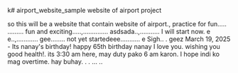 k# airport_website_sample
website of airport project

so this will be a website that contain website of airport., practice for fun.....
.........
fun and exciting.....,..............
asdsada..,...........
I will start now. e e..,............
gee........
not yet startedeee...........
e
Sigh..
.
geez
March 19, 2025 - Its nanay's birthday! happy 65th birthday nanay I love you. wishing you good health!. its 3:30 am here, may duty pako 6 am karon. I hope indi ko mag overtime. hay buhay. . .
...
..
